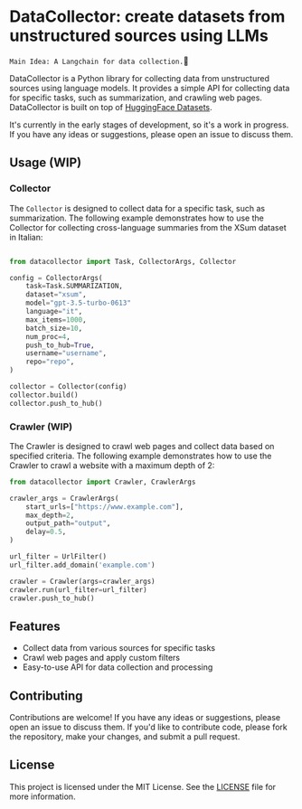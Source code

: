 # DataCollector: create datasets from unstructured sources using LLMs

`Main Idea: A Langchain for data collection.`

DataCollector is a Python library for collecting data from unstructured sources using language models. It provides a simple API for collecting data for specific tasks, such as summarization, and crawling web pages. DataCollector is built on top of [HuggingFace Datasets](https://huggingface.co/docs/datasets/).

It's currently in the early stages of development, so it's a work in progress. If you have any ideas or suggestions, please open an issue to discuss them.

## Usage (WIP)

### Collector

The `Collector` is designed to collect data for a specific task, such as summarization. The following example demonstrates how to use the Collector for collecting cross-language summaries from the XSum dataset in Italian:

```python

from datacollector import Task, CollectorArgs, Collector

config = CollectorArgs(
    task=Task.SUMMARIZATION,
    dataset="xsum",
    model="gpt-3.5-turbo-0613"
    language="it",
    max_items=1000,
    batch_size=10,
    num_proc=4,
    push_to_hub=True,
    username="username",
    repo="repo",
)

collector = Collector(config)
collector.build()
collector.push_to_hub()
```

### Crawler (WIP)

The Crawler is designed to crawl web pages and collect data based on specified criteria. The following example demonstrates how to use the Crawler to crawl a website with a maximum depth of 2:

```python
from datacollector import Crawler, CrawlerArgs

crawler_args = CrawlerArgs(
    start_urls=["https://www.example.com"],
    max_depth=2,
    output_path="output",
    delay=0.5,
)

url_filter = UrlFilter()
url_filter.add_domain('example.com')

crawler = Crawler(args=crawler_args)
crawler.run(url_filter=url_filter)
crawler.push_to_hub()
```

## Features

- Collect data from various sources for specific tasks
- Crawl web pages and apply custom filters
- Easy-to-use API for data collection and processing

## Contributing

Contributions are welcome! If you have any ideas or suggestions, please open an issue to discuss them. If you'd like to contribute code, please fork the repository, make your changes, and submit a pull request.

## License

This project is licensed under the MIT License. See the [LICENSE](LICENSE) file for more information.